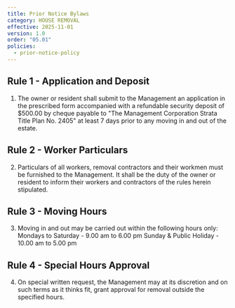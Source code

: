 ```yaml
---
title: Prior Notice Bylaws
category: HOUSE REMOVAL
effective: 2025-11-01
version: 1.0
order: "05.01"
policies:
  - prior-notice-policy
---
```


## Rule 1 - Application and Deposit

1) The owner or resident shall submit to the Management an application in the prescribed form accompanied with a refundable security deposit of $500.00 by cheque payable to "The Management Corporation Strata Title Plan No. 2405" at least 7 days prior to any moving in and out of the estate.

## Rule 2 - Worker Particulars

2) Particulars of all workers, removal contractors and their workmen must be furnished to the Management. It shall be the duty of the owner or resident to inform their workers and contractors of the rules herein stipulated.

## Rule 3 - Moving Hours

3) Moving in and out may be carried out within the following hours only: Mondays to Saturday - 9.00 am to 6.00 pm Sunday & Public Holiday - 10.00 am to 5.00 pm

## Rule 4 - Special Hours Approval

4) On special written request, the Management may at its discretion and on such terms as it thinks fit, grant approval for removal outside the specified hours.
